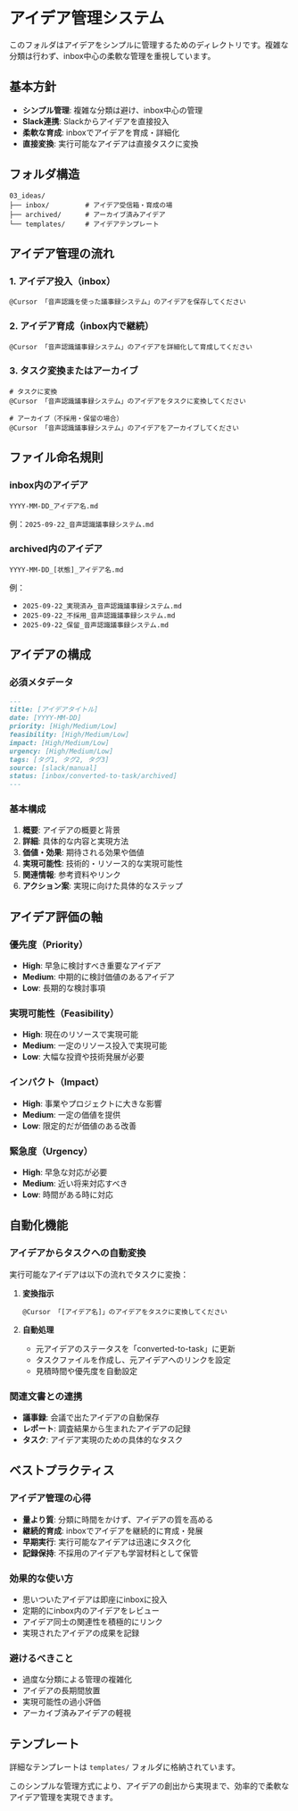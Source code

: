 # アイデア管理システム

このフォルダはアイデアをシンプルに管理するためのディレクトリです。複雑な分類は行わず、inbox中心の柔軟な管理を重視しています。

## 基本方針

- **シンプル管理**: 複雑な分類は避け、inbox中心の管理
- **Slack連携**: Slackからアイデアを直接投入
- **柔軟な育成**: inboxでアイデアを育成・詳細化
- **直接変換**: 実行可能なアイデアは直接タスクに変換

## フォルダ構造

```
03_ideas/
├── inbox/         # アイデア受信箱・育成の場
├── archived/      # アーカイブ済みアイデア
└── templates/     # アイデアテンプレート
```

## アイデア管理の流れ

### 1. アイデア投入（inbox）
```
@Cursor 「音声認識を使った議事録システム」のアイデアを保存してください
```

### 2. アイデア育成（inbox内で継続）
```
@Cursor 「音声認識議事録システム」のアイデアを詳細化して育成してください
```

### 3. タスク変換またはアーカイブ
```
# タスクに変換
@Cursor 「音声認識議事録システム」のアイデアをタスクに変換してください

# アーカイブ（不採用・保留の場合）
@Cursor 「音声認識議事録システム」のアイデアをアーカイブしてください
```

## ファイル命名規則

### inbox内のアイデア
```
YYYY-MM-DD_アイデア名.md
```
例：`2025-09-22_音声認識議事録システム.md`

### archived内のアイデア
```
YYYY-MM-DD_[状態]_アイデア名.md
```
例：
- `2025-09-22_実現済み_音声認識議事録システム.md`
- `2025-09-22_不採用_音声認識議事録システム.md`
- `2025-09-22_保留_音声認識議事録システム.md`

## アイデアの構成

### 必須メタデータ
```markdown
---
title: [アイデアタイトル]
date: [YYYY-MM-DD]
priority: [High/Medium/Low]
feasibility: [High/Medium/Low]
impact: [High/Medium/Low]
urgency: [High/Medium/Low]
tags: [タグ1, タグ2, タグ3]
source: [slack/manual]
status: [inbox/converted-to-task/archived]
---
```

### 基本構成
1. **概要**: アイデアの概要と背景
2. **詳細**: 具体的な内容と実現方法
3. **価値・効果**: 期待される効果や価値
4. **実現可能性**: 技術的・リソース的な実現可能性
5. **関連情報**: 参考資料やリンク
6. **アクション案**: 実現に向けた具体的なステップ

## アイデア評価の軸

### 優先度（Priority）
- **High**: 早急に検討すべき重要なアイデア
- **Medium**: 中期的に検討価値のあるアイデア
- **Low**: 長期的な検討事項

### 実現可能性（Feasibility）
- **High**: 現在のリソースで実現可能
- **Medium**: 一定のリソース投入で実現可能
- **Low**: 大幅な投資や技術発展が必要

### インパクト（Impact）
- **High**: 事業やプロジェクトに大きな影響
- **Medium**: 一定の価値を提供
- **Low**: 限定的だが価値のある改善

### 緊急度（Urgency）
- **High**: 早急な対応が必要
- **Medium**: 近い将来対応すべき
- **Low**: 時間がある時に対応

## 自動化機能

### アイデアからタスクへの自動変換
実行可能なアイデアは以下の流れでタスクに変換：

1. **変換指示**
   ```
   @Cursor 「[アイデア名]」のアイデアをタスクに変換してください
   ```

2. **自動処理**
   - 元アイデアのステータスを「converted-to-task」に更新
   - タスクファイルを作成し、元アイデアへのリンクを設定
   - 見積時間や優先度を自動設定

### 関連文書との連携
- **議事録**: 会議で出たアイデアの自動保存
- **レポート**: 調査結果から生まれたアイデアの記録
- **タスク**: アイデア実現のための具体的なタスク

## ベストプラクティス

### アイデア管理の心得
- **量より質**: 分類に時間をかけず、アイデアの質を高める
- **継続的育成**: inboxでアイデアを継続的に育成・発展
- **早期実行**: 実行可能なアイデアは迅速にタスク化
- **記録保持**: 不採用のアイデアも学習材料として保管

### 効果的な使い方
- 思いついたアイデアは即座にinboxに投入
- 定期的にinbox内のアイデアをレビュー
- アイデア同士の関連性を積極的にリンク
- 実現されたアイデアの成果を記録

### 避けるべきこと
- 過度な分類による管理の複雑化
- アイデアの長期間放置
- 実現可能性の過小評価
- アーカイブ済みアイデアの軽視

## テンプレート

詳細なテンプレートは `templates/` フォルダに格納されています。

このシンプルな管理方式により、アイデアの創出から実現まで、効率的で柔軟なアイデア管理を実現できます。